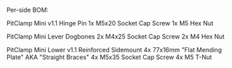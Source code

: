 Per-side BOM:

PitClamp Mini v1.1 Hinge Pin
	1x M5x20 Socket Cap Screw
	1x M5 Hex Nut

PitClamp Mini Lever Dogbones
	2x M4x25 Socket Cap Screw
	2x M4 Hex Nut

PitClamp Mini Lower v1.1 Reinforced Sidemount
	4x 77x16mm "Flat Mending Plate" AKA "Straight Braces"
	4x M5x35 Socket Cap Screw
	4x M5 T-Nut